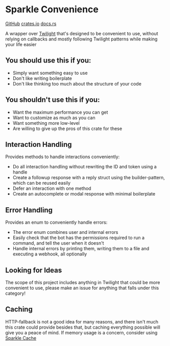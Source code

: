 # Sparkle Convenience

[GitHub](https://github.com/laralove143/sparkle-convenience) 
[crates.io](https://crates.io/crates/sparkle-convenience)
[docs.rs](https://docs.rs/sparkle-convenience/latest)

A wrapper over [Twilight](https://github.com/twilight-rs/twilight) that's designed to be convenient to use, without
relying on callbacks and mostly following Twilight patterns while making your life easier

## You should use this if you:

- Simply want something easy to use
- Don't like writing boilerplate
- Don't like thinking too much about the structure of your code

## You shouldn't use this if you:

- Want the maximum performance you can get
- Want to customize as much as you can
- Want something more low-level
- Are willing to give up the pros of this crate for these

## Interaction Handling

Provides methods to handle interactions conveniently:

- Do all interaction handling without rewriting the ID and token using a handle
- Create a followup response with a reply struct using the builder-pattern, which can be reused easily
- Defer an interaction with one method
- Create an autocomplete or modal response with minimal boilerplate

## Error Handling

Provides an enum to conveniently handle errors:

- The error enum combines user and internal errors
- Easily check that the bot has the permissions required to run a command, and tell the user when it doesn't
- Handle internal errors by printing them, writing them to a file and executing a webhook, all optionally

## Looking for Ideas

The scope of this project includes anything in Twilight that could be more convenient to use, please make an
issue for anything that falls under this category!

## Caching

HTTP-fallback is not a good idea for many reasons, and there isn't much this crate could provide besides that, but
caching everything possible will give you a peace of mind. If memory usage is a concern, consider
using [Sparkle Cache](https://github.com/laralove143/sparkle-cache)
